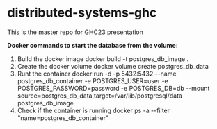 # distributed-systems-ghc
This is the master repo for GHC23 presentation


**Docker commands to start the database from the volume:**

1. Build the docker image
   docker build -t postgres_db_image .
2. Create the docker volume
   docker volume create postgres_db_data
3. Runt the container
   docker run -d -p 5432:5432 --name postgres_db_container -e POSTGRES_USER=user -e POSTGRES_PASSWORD=password -e POSTGRES_DB=db --mount source=postgres_db_data,target=/var/lib/postgresql/data  postgres_db_image
4. Check if the container is running 
   docker ps -a --filter "name=postgres_db_container"